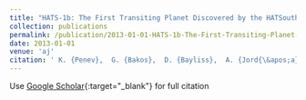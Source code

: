```yaml
---
title: "HATS-1b: The First Transiting Planet Discovered by the HATSouth Survey"
collection: publications
permalink: /publication/2013-01-01-HATS-1b-The-First-Transiting-Planet-Discovered-by-the-HATSouth-Survey
date: 2013-01-01
venue: 'aj'
citation: ' K. {Penev},  G. {Bakos},  D. {Bayliss},  A. {Jord{\&apos;a}n},  M. {Mohler},  G. {Zhou},  V. {Suc},  M. {Rabus},  J. {Hartman},  L. {Mancini},  B. {B{\&apos;e}ky},  Z. {Csubry},  L. {Buchhave},  T. {Henning},  N. {Nikolov},  B. {Cs{\&apos;a}k},  R. {Brahm},  N. {Espinoza},  P. {Conroy},  R. {Noyes},  D. {Sasselov},  B. {Schmidt},  D. {Wright},  C. {Tinney},  B. {Addison},  J. {L{\&apos;a}z{\&apos;a}r},  I. {Papp},  P. {S{\&apos;a}ri}, &quot;HATS-1b: The First Transiting Planet Discovered by the HATSouth Survey.&quot; aj, 2013.'
---
```

Use [Google Scholar](https://scholar.google.com/scholar?q=HATS+1b:+The+First+Transiting+Planet+Discovered+by+the+HATSouth+Survey){:target="_blank"} for full citation